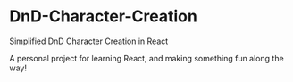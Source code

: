 # DnD-Character-Creation
Simplified DnD Character Creation in React

A personal project for learning React, and making something fun along the way!
